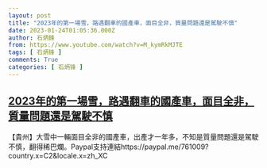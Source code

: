 ```yaml
---
layout: post
title: "2023年的第一場雪，路遇翻車的國產車，面目全非，質量問題還是駕駛不慎"
date: 2023-01-24T01:05:36.000Z
author: 石炳鋒
from: https://www.youtube.com/watch?v=M_kymRkMJTE
tags: [ 石炳锋 ]
comments: True
categories: [ 石炳锋 ]
---
```

<!--1674522336000-->
[2023年的第一場雪，路遇翻車的國產車，面目全非，質量問題還是駕駛不慎](https://www.youtube.com/watch?v=M_kymRkMJTE)
------

<div>
【貴州】大雪中一輛面目全非的國產車，出產才一年多，不知是質量問題還是駕駛不慎，翻得稀巴爛。Paypal支持連結https://paypal.me/761009?country.x=C2&locale.x=zh_XC
</div>
